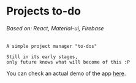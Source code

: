 # Projects to-do
###### Based on: React, Material-ui, Firebase

```
A simple project manager "to-dos"

Still in its early stages,
only future knows what will become of this :P

```

You can check an actual demo of the app [here](https://to-do-projects.firebaseapp.com).
